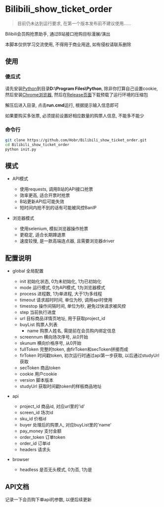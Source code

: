 # Bilibili_show_ticket_order

> 目前仍未达到运行要求, 在第一个版本发布前不建议使用......

Bilibili会员购抢票助手, 通过B站接口抢购目标漫展/演出

本脚本仅供学习交流使用, 不得用于商业用途, 如有侵权请联系删除

## 使用

### 傻瓜式

请先安装[Python](https://www.python.org/downloads/)到目录**D:\Program Files\Python**, 除非你打算自己设置cookie, 然后安装[Chrome浏览器](https://www.google.com/chrome/), 然后在[Release页面](https://github.com/Hobr/Bilibili_show_ticket_order/releases)下载预载了运行环境的压缩包

解压后进入目录, 点击**run.cmd**运行, 根据提示输入信息即可

如果要购买多张票, 必须提前设置好相应数量的购票人信息, 不能多不能少

### 命令行

```bash
git clone https://github.com/Hobr/Bilibili_show_ticket_order.git
cd Bilibili_show_ticket_order
python init.py
```

## 模式

- API模式
  - 使用requests, 调用B站的API接口抢票
  - 效率更高, 适合开票时抢票
  - B站更新API后可能失效
  - 短时间内抢不到的话有可能被风控BanIP

- 浏览器模式
  - 使用selenium, 模拟浏览器操作抢票
  - 更稳定, 适合长期蹲退票
  - 速度较慢, 是一款高端连点器, 且需要浏览器driver

## 配置说明

- global 全局配置
  - init 初始化状态, 0为未初始化, 1为已初始化
  - mode 运行模式, 0为API模式, 1为浏览器模式
  - process 进程数, 1为单进程, 大于1为多线程
  - timeout 请求超时时间, 单位为秒, 调用api时使用
  - timestop 操作间隔时间, 单位为秒, 避免过快请求被风控
  - step 当前执行进度
  - url 目标商品详情页地址, 用于获取project_id
  - buyList 购票人列表
    - name 购票人姓名, 需提前在会员购内绑定信息
  - screennum 横向场次序号, 从0开始
  - skunum 横向价格序号, 从0开始
  - fullToken 完整的token, 由firToken和secToken拼接而成
  - firToken 时间戳token, 初次运行时通过api第一步获取, 以后通过studyUrl获取
  - secToken 商品token
  - cookie 用户cookie
  - version 脚本版本
  - studyUrl 获取时间戳token的样板商品地址

- api
  - project_id 商品id, 对应url里的'id'
  - screen_id 场次id
  - sku_id 价格id
  - buyer 处理后的购票人, 对应buyList里的'name'
  - pay_money 支付金额
  - order_token 订单token
  - order_id 订单id
  - headers 请求头

- browser
  - headless 是否无头模式, 0为否, 1为是

## API文档

记录一下会员购下单api的参数, 以便后续更新
